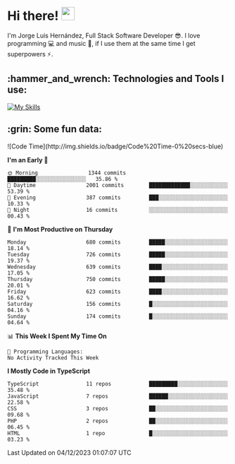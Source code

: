 <h1 align="left">
 <abc>
  <br>Hi there! <img src="https://user-images.githubusercontent.com/42378118/110234147-e3259600-7f4e-11eb-95be-0c4047144dea.gif" width="30"><br>
 </abc>
</h1>

I'm Jorge Luis Hernández, Full Stack Software Developer :sunglasses:. I love programming :computer: and music :musical_score:, if I use them at the same time I get superpowers :zap:. 


<h2 align="left">:hammer_and_wrench: Technologies and Tools I use:</h2>

[![My Skills](https://skillicons.dev/icons?i=js,ts,html,css,py,vue,react,next,nest,postgres,mysql)](https://skillicons.dev)

<h2 align="left">:grin: Some fun data:</h2>
<!--START_SECTION:waka-->
![Code Time](http://img.shields.io/badge/Code%20Time-0%20secs-blue)

**I'm an Early 🐤** 

```text
🌞 Morning                1344 commits        █████████░░░░░░░░░░░░░░░░   35.86 % 
🌆 Daytime                2001 commits        █████████████░░░░░░░░░░░░   53.39 % 
🌃 Evening                387 commits         ███░░░░░░░░░░░░░░░░░░░░░░   10.33 % 
🌙 Night                  16 commits          ░░░░░░░░░░░░░░░░░░░░░░░░░   00.43 % 
```
📅 **I'm Most Productive on Thursday** 

```text
Monday                   680 commits         █████░░░░░░░░░░░░░░░░░░░░   18.14 % 
Tuesday                  726 commits         █████░░░░░░░░░░░░░░░░░░░░   19.37 % 
Wednesday                639 commits         ████░░░░░░░░░░░░░░░░░░░░░   17.05 % 
Thursday                 750 commits         █████░░░░░░░░░░░░░░░░░░░░   20.01 % 
Friday                   623 commits         ████░░░░░░░░░░░░░░░░░░░░░   16.62 % 
Saturday                 156 commits         █░░░░░░░░░░░░░░░░░░░░░░░░   04.16 % 
Sunday                   174 commits         █░░░░░░░░░░░░░░░░░░░░░░░░   04.64 % 
```


📊 **This Week I Spent My Time On** 

```text
💬 Programming Languages: 
No Activity Tracked This Week
```

**I Mostly Code in TypeScript** 

```text
TypeScript               11 repos            █████████░░░░░░░░░░░░░░░░   35.48 % 
JavaScript               7 repos             ██████░░░░░░░░░░░░░░░░░░░   22.58 % 
CSS                      3 repos             ██░░░░░░░░░░░░░░░░░░░░░░░   09.68 % 
PHP                      2 repos             ██░░░░░░░░░░░░░░░░░░░░░░░   06.45 % 
HTML                     1 repo              █░░░░░░░░░░░░░░░░░░░░░░░░   03.23 % 
```




 Last Updated on 04/12/2023 01:07:07 UTC
<!--END_SECTION:waka-->
